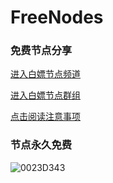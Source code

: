 # FreeNodes

### 免费节点分享

<a href="https://t.me/bpjzx2">进入白嫖节点频道</a>

<a href="https://t.me/bpjzx1">进入白嫖节点群组</a>

<a href="https://telegra.ph/呀你来啦-03-01">点击阅读注意事项</a>

### 节点永久免费

![0023D343](https://user-images.githubusercontent.com/74164888/169187605-a07e934b-4d39-4987-a3a0-4b4c8d9c78f8.jpg)
